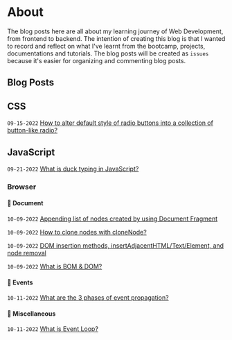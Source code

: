 # About

The blog posts here are all about my learning journey of Web Development, from frontend to backend. The intention of creating this blog is that I wanted to record and reflect on what I've learnt from the bootcamp, projects, documentations and tutorials. The blog posts will be created as `issues` because it's easier for organizing and commenting blog posts.

## Blog Posts

## CSS
`09-15-2022` [How to alter default style of radio buttons into a collection of button-like radio?](https://github.com/billychen0894/blog/issues/2)

## JavaScript
`09-21-2022` [What is duck typing in JavaScript?](https://github.com/billychen0894/blog/issues/3)

### Browser

#### :small_orange_diamond: Document
`10-09-2022` [Appending list of nodes created by using Document Fragment](https://github.com/billychen0894/blog/issues/7)

`10-09-2022` [How to clone nodes with cloneNode?](https://github.com/billychen0894/blog/issues/6)

`10-09-2022` [DOM insertion methods, insertAdjacentHTML/Text/Element, and node removal](https://github.com/billychen0894/blog/issues/5)

`10-09-2022` [What is BOM & DOM?](https://github.com/billychen0894/blog/issues/4)

#### :small_orange_diamond: Events
`10-11-2022` [What are the 3 phases of event propagation?](https://github.com/billychen0894/blog/issues/10)

#### :small_orange_diamond: Miscellaneous

`10-11-2022` [What is Event Loop?](https://github.com/billychen0894/blog/issues/8)
